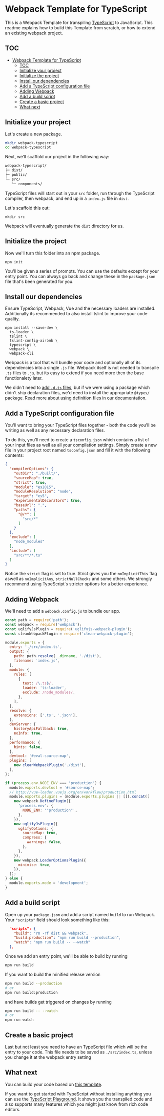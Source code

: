# Webpack Template for TypeScript

This is a Webpack Template for transpiling [TypeScript](http://www.typescriptlang.org/) to JavaScript.
This readme explains how to build this Template from scratch, or how to extend an existing webpack project.

## TOC
- [Webpack Template for TypeScript](#webpack-template-for-typescript)
  - [TOC](#toc)
  - [Initialize your project](#initialize-your-project)
  - [Initialize the project](#initialize-the-project)
  - [Install our dependencies](#install-our-dependencies)
  - [Add a TypeScript configuration file](#add-a-typescript-configuration-file)
  - [Adding Webpack](#adding-webpack)
  - [Add a build script](#add-a-build-script)
  - [Create a basic project](#create-a-basic-project)
  - [What next](#what-next)

## Initialize your project

Let's create a new package.

```sh
mkdir webpack-typescript
cd webpack-typescript
```

Next, we'll scaffold our project in the following way:

```txt
webpack-typescript/
├─ dist/
├─ public/
└─ src/
   └─ components/
```

TypeScript files will start out in your `src` folder, run through the TypeScript compiler, then webpack, and end up in a `index.js` file in `dist`.

Let's scaffold this out:

```shell
mkdir src
```

Webpack will eventually generate the `dist` directory for us.

## Initialize the project

Now we'll turn this folder into an npm package.

```shell
npm init
```

You'll be given a series of prompts.
You can use the defaults except for your entry point.
You can always go back and change these in the `package.json` file that's been generated for you.

## Install our dependencies

Ensure TypeScript, Webpack, Vue and the necessary loaders are installed.
Additionally its recommended to also install tslint to improve your code quality.

```shell
npm install --save-dev \
  ts-loader \
  tslint \
  tslint-config-airbnb \
  typescript \
  webpack \
  webpack-cli
```

Webpack is a tool that will bundle your code and optionally all of its dependencies into a single `.js` file. Webpack itself is not needed to transpile `.ts` files to `.js`, but its easy to extend if you need more then the base functionalety later.

We didn't need to [add `.d.ts` files](https://www.typescriptlang.org/docs/handbook/declaration-files/consumption.html), but if we were using a package which didn't ship declaration files, we'd need to install the appropriate `@types/` package.
[Read more about using definition files in our documentation](https://www.typescriptlang.org/docs/handbook/declaration-files/consumption.html).

## Add a TypeScript configuration file

You'll want to bring your TypeScript files together - both the code you'll be writing as well as any necessary declaration files.

To do this, you'll need to create a `tsconfig.json` which contains a list of your input files as well as all your compilation settings. Simply create a new file in your project root named `tsconfig.json` and fill it with the following contents:

```json
{
  "compilerOptions": {
    "outDir": "./built/",
    "sourceMap": true,
    "strict": true,
    "module": "es2015",
    "moduleResolution": "node",
    "target": "es5",
    "experimentalDecorators": true,
    "baseUrl": ".",
    "paths": {
      "@/*": [
        "src/*"
      ]
    }
  },
  "exclude": [
    "node_modules"
  ],
  "include": [
    "src/**/*.ts"
  ]
}

```

Notice the `strict` flag is set to true. Strict gives you the `noImplicitThis` flag aswell as `noImplicitAny`, `strictNullChecks` and some others.
We strongly recommend using TypeScript's stricter options for a better experience.

## Adding Webpack

We'll need to add a `webpack.config.js` to bundle our app.

```js
const path = require('path');
const webpack = require('webpack');
const uglifyJsPlugin = require('uglifyjs-webpack-plugin');
const cleanWebpackPlugin = require('clean-webpack-plugin');

module.exports = {
  entry: './src/index.ts',
  output: {
    path: path.resolve(__dirname, './dist'),
    filename: 'index.js',
  },
  module: {
    rules: [
      {
        test: /\.ts$/,
        loader: 'ts-loader',
        exclude: /node_modules/,
      },
    ],
  },
  resolve: {
    extensions: ['.ts', '.json'],
  },
  devServer: {
    historyApiFallback: true,
    noInfo: true,
  },
  performance: {
    hints: false,
  },
  devtool: '#eval-source-map',
  plugins: [
    new cleanWebpackPlugin('./dist'),
  ],
};

if (process.env.NODE_ENV === 'production') {
  module.exports.devtool = '#source-map';
  // http://vue-loader.vuejs.org/en/workflow/production.html
  module.exports.plugins = (module.exports.plugins || []).concat([
    new webpack.DefinePlugin({
      'process.env': {
        NODE_ENV: '"production"',
      },
    }),
    new uglifyJsPlugin({
      uglifyOptions: {
        sourceMap: true,
        compress: {
          warnings: false,
        },
      },
    }),
    new webpack.LoaderOptionsPlugin({
      minimize: true,
    }),
  ]);
} else {
  module.exports.mode = 'development';
}
```

## Add a build script

Open up your `package.json` and add a script named `build` to run Webpack.
Your `"scripts"` field should look something like this:

```json
  "scripts": {
    "build": "rm -rf dist && webpack",
    "build:production": "npm run build --production",
    "watch": "npm run build -- --watch"
  },
```

Once we add an entry point, we'll be able to build by running

```sh
npm run build
```

If you want to build the minified release version

```sh
npm run build --production
# or
npm run build:production
```

and have builds get triggered on changes by running

```sh
npm run build -- --watch
# or
npm run watch
```

## Create a basic project

Last but not least you need to have an TypeScript file which will be the entry to your code. This file needs to be saved as `./src/index.ts`, unless you change it at the webpack entry setting

## What next

You can build your code based on [this template](https://github.com/tamino-martinius/template-webpack-typescript).

If you want to get started with TypeScript without installing anything you can use the [TypeScript Playground](http://www.typescriptlang.org/play/). It shows you the transpiled code and also supports many features which you might just know from rich code editors.
